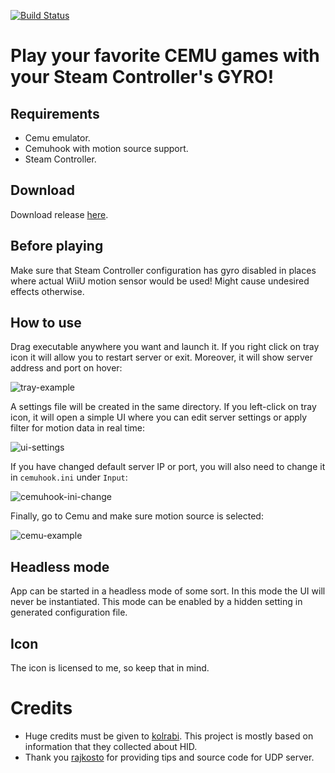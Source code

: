 [![Build Status](https://travis-ci.com/FrogTheFrog/steam-gyro-for-cemuhook.svg?branch=master)](https://travis-ci.com/FrogTheFrog/steam-gyro-for-cemuhook)

# Play your favorite CEMU games with your Steam Controller's GYRO!

## Requirements

* Cemu emulator.
* Cemuhook with motion source support.
* Steam Controller.

## Download

Download release [here](https://github.com/FrogTheFrog/steam-gyro-for-cemuhook/releases).

## Before playing  

Make sure that Steam Controller configuration has gyro disabled in places where actual WiiU motion sensor would be used! Might cause undesired effects otherwise.

## How to use

Drag executable anywhere you want and launch it. If you right click on tray icon it will allow you to restart server or exit. Moreover, it will show server address and port on hover:

![tray-example](./assets/tray.png "Tray example")

A settings file will be created in the same directory. If you left-click on tray icon, it will open a simple UI where you can edit server settings or apply filter for motion data in real time:

![ui-settings](./assets/ui-settings.png "UI-settings example")

If you have changed default server IP or port, you will also need to change it in `cemuhook.ini` under `Input`:

![cemuhook-ini-change](./assets/cemuhook-ini-change.png "Cemuhook ini example")

Finally, go to Cemu and make sure motion source is selected:

![cemu-example](./assets/cemu-example.png "Cemu example")

## Headless mode

App can be started in a headless mode of some sort. In this mode the UI will never be instantiated. This mode can be enabled by a hidden setting in generated configuration file. 

## Icon

The icon is licensed to me, so keep that in mind.

# Credits

* Huge credits must be given to [kolrabi](https://github.com/kolrabi/steamcontroller). This project is mostly based on information that they collected about HID.
* Thank you [rajkosto](https://github.com/rajkosto/DS4Windows) for providing tips and source code for UDP server.
